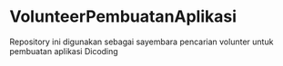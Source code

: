 # VolunteerPembuatanAplikasi
Repository ini digunakan sebagai sayembara pencarian volunter untuk pembuatan aplikasi Dicoding
